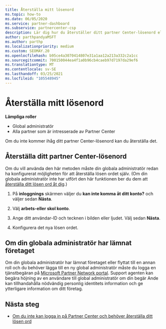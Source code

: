 ```yaml
---
title: Återställa mitt lösenord
ms.topic: how-to
ms.date: 06/05/2020
ms.service: partner-dashboard
ms.subservice: partnercenter-csp
description: Lär dig hur du återställer ditt partner Center-lösenord eller får hjälp från företagets globala administratör. Lär dig också hur du lägger till en ny global administratör för partner Center.
author: parthpandyaMSFT
ms.author: parthp
ms.localizationpriority: medium
ms.custom: SEOMAY.20
ms.openlocfilehash: b95ce4a3070414807e31a1aa12a213a332c2a1cc
ms.sourcegitcommit: 700150044ea4f1a0b96cb4caeb97d7197da29ef6
ms.translationtype: MT
ms.contentlocale: sv-SE
ms.lasthandoff: 03/25/2021
ms.locfileid: "105548945"
---
```

# <a name="reset-my-password"></a>Återställa mitt lösenord
 
**Lämpliga roller**

- Global administratör
- Alla partner som är intresserade av Partner Center


Om du inte kommer ihåg ditt partner Center-lösenord kan du återställa det.

## <a name="to-reset-your-partner-center-password"></a>Återställa ditt partner Center-lösenord

Om du vill använda den här metoden måste din globala administratör redan ha konfigurerat möjligheten för att återställa lösen ordet själv. (Om din globala administratör inte har utfört den här funktionen ber du dem att [återställa ditt lösen ord åt dig](reset-a-user-password.md).)

1. På **inloggnings** skärmen väljer du **kan inte komma åt ditt konto?** och väljer sedan **Nästa**.

2. Välj **arbets-eller skol konto**.

3. Ange ditt användar-ID och tecknen i bilden eller ljudet. Välj sedan **Nästa**.

4. Konfigurera det nya lösen ordet.

## <a name="if-your-global-admin-has-left-the-company"></a>Om din globala administratör har lämnat företaget

Om din globala administratör har lämnat företaget eller flyttat till en annan roll och du behöver lägga till en ny global administratör måste du logga en tjänstbegäran på [Microsoft Partner Network portal](https://partner.microsoft.com/commercial#/). Support agenten kan begära höjning av en användare till global administratör om din begär Ande kan tillhandahålla nödvändig personlig identitets information och ge ytterligare information om ditt företag. 

## <a name="next-steps"></a>Nästa steg

- [Om du inte kan logga in på Partner Center och behöver återställa ditt lösen ord](unable-to-sign-in.md)